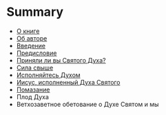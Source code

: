 # Summary

* [О книге](README.md)
* [Об авторе](about.md)
* [Введение](introduction.md)
* [Предисловие](foreword.md)
* [Приняли ли вы Святого Духа?](chapter01.md)
* [Сила свыше](chapter02.md)
* [Исполняйтесь Духом](chapter03.md)
* [Иисус, исполненный Духа Святого](chapter07.md)
* [Помазание](chapter05.md)
* Плод Духа
* Ветхозаветное обетование о Духе Святом и мы

